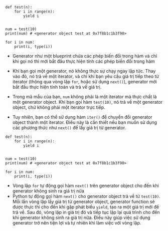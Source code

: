 ```
def test(n):
	for i in range(n):
		yield i

  
num = test(10)
print(num) # <generator object test at 0x7f8b1c1b3f90>

for i in num:
	print(i, type(i))
```


- Generator như một blueprint chứa các phép biến đổi trong hàm và chỉ khi gọi nó thì mới bắt đầu thực hiện tính các phép biến đổi trong hàm 
- Khi bạn gọi một generator, nó không thực sự chạy ngay lập tức. Thay vào đó, nó trả về một iterator, và chỉ khi bạn yêu cầu giá trị tiếp theo từ iterator (thông qua vòng lặp `for`, hoặc sử dụng `next()`), generator mới bắt đầu thực hiện tính toán và trả về giá trị.
 
- Trong mã mẫu của bạn, `num` không phải là một iterator mà thực chất là một generator object. Khi bạn gọi hàm `test(10)`, nó trả về một generator object, chứ không phải một iterator trực tiếp.

- Tuy nhiên, bạn có thể sử dụng hàm `iter()` để chuyển đổi generator object thành một iterator. Điều này là cần thiết nếu bạn muốn sử dụng các phương thức như `next()` để lấy giá trị từ generator.

```
def test(n):
	for i in range(n):
		yield i

  
num = test(10)
print(num) # <generator object test at 0x7f8b1c1b3f90>

for i in num:
	print(i, type(i))
```

- Vòng lặp `for` tự động gọi hàm `next()` trên generator object cho đến khi generator không sinh ra giá trị nữa
- Python tự động gọi hàm `next()` cho generator object trả về từ `test(10)`. Mỗi lần vòng lặp lấy giá trị từ generator object, generator function sẽ được thực thi cho đến khi gặp phát biểu `yield`, tạo ra một giá trị mới để trả về. Sau đó, vòng lặp in giá trị đó và tiếp tục lặp lại quá trình cho đến khi generator không sinh ra giá trị nữa. Điều này giúp việc sử dụng generator trở nên tiện lợi và tự nhiên khi làm việc với vòng lặp.